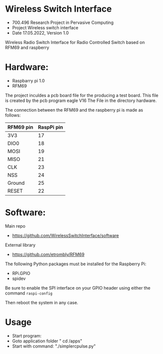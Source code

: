 # Wireless Switch Interface

- 700.496	Research Project in Pervasive Computing
- Project	Wireless switch interface
- Date		17.05.2022, Version	1.0

Wireless Radio Switch Interface for Radio Controlled Switch based on RFM69 and raspberry 

# Hardware: 

- Raspbarry pi 1.0
- RFM69 

The project inculdes a pcb board file for the producing a test board. This file is created by the pcb program eagle V16
The File in the directory hardware. 

The connection between the RFM69 and the raspberry pi is made as follows:

| RFM69 pin | RaspPi pin  
| ------- |-------
| 3V3     | 17  
| DIO0    | 18  
| MOSI    | 19  
| MISO    | 21  
| CLK     | 23  
| NSS     | 24   
| Ground  | 25  
| RESET   | 22   



# Software: 

Main repo
* https://github.com/WirelessSwitchInterface/software

External library
* https://github.com/etrombly/RFM69

The following Python packages must be installed for the Raspberry Pi:

* RPi.GPIO
* spidev

Be sure to enable the SPI interface on your GPIO header using either the command `raspi-config`

Then reboot the system in any case.


# Usage

- Start program: 
- Goto  application folder " cd /apps"
- Start with command: "./simplercpulse.py"
